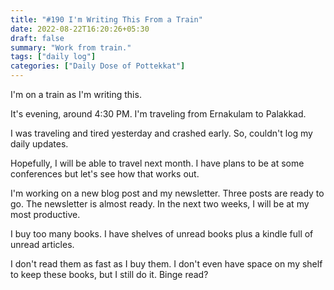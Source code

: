 ```yaml
---
title: "#190 I'm Writing This From a Train"
date: 2022-08-22T16:20:26+05:30
draft: false
summary: "Work from train."
tags: ["daily log"]
categories: ["Daily Dose of Pottekkat"]
---
```


I'm on a train as I'm writing this.

It's evening, around 4:30 PM. I'm traveling from Ernakulam to Palakkad.

I was traveling and tired yesterday and crashed early. So, couldn't log my daily updates.

Hopefully, I will be able to travel next month. I have plans to be at some conferences but let's see how that works out.

I'm working on a new blog post and my newsletter. Three posts are ready to go. The newsletter is almost ready. In the next two weeks, I will be at my most productive.

I buy too many books. I have shelves of unread books plus a kindle full of unread articles.

I don't read them as fast as I buy them. I don't even have space on my shelf to keep these books, but I still do it. Binge read?
